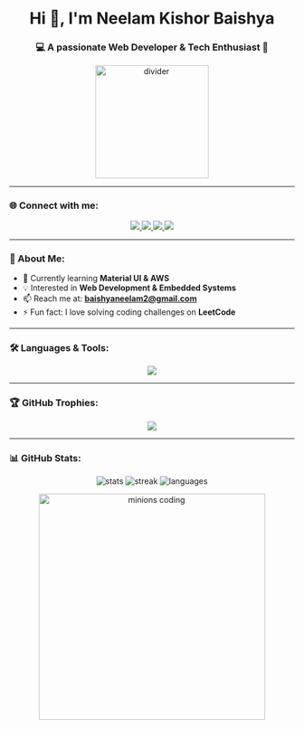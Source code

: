 <h1 align="center">Hi 👋, I'm Neelam Kishor Baishya</h1>
<h3 align="center">💻 A passionate Web Developer & Tech Enthusiast  🚀</h3>


<p align="center">
  <img src="https://media.giphy.com/media/26AHONQ79FdWZhAI0/giphy.gif" width="200" alt="divider"/>
</p>


---

### 🌐 Connect with me:
<p align="center">
  <a href="https://www.linkedin.com/in/neelam-kishor-baishya-440958298/" target="blank">
    <img src="https://img.shields.io/badge/LinkedIn-0077B5?style=for-the-badge&logo=linkedin&logoColor=white"/>
  </a>
  <a href="https://leetcode.com/u/neelam_35/" target="blank">
    <img src="https://img.shields.io/badge/LeetCode-FFA116?style=for-the-badge&logo=leetcode&logoColor=black"/>
  </a>
  <a href="https://discord.gg/neelam3169" target="blank">
    <img src="https://img.shields.io/badge/Discord-5865F2?style=for-the-badge&logo=discord&logoColor=white"/>
  </a>
  <a href="mailto:baishyaneelam2@gmail.com">
    <img src="https://img.shields.io/badge/Gmail-D14836?style=for-the-badge&logo=gmail&logoColor=white"/>
  </a>
</p>

---

### 🚀 About Me:
- 🌱 Currently learning **Material UI & AWS**  
- 💡 Interested in **Web Development & Embedded Systems**  
- 📫 Reach me at: **baishyaneelam2@gmail.com**  
- ⚡ Fun fact: I love solving coding challenges on **LeetCode**  

---

### 🛠️ Languages & Tools:
<p align="center">
  <img src="https://skillicons.dev/icons?i=html,css,js,react,redux,nodejs,mongodb,mysql,python,cpp,git,github,aws,postman,opencv,arduino,matlab" />
</p>

---

### 🏆 GitHub Trophies:
<p align="center">
  <img src="https://github-profile-trophy.vercel.app/?username=neelamkishor&theme=radical&no-frame=true&no-bg=true&margin-w=15&margin-h=15"/>
</p>

---

### 📊 GitHub Stats:
<p align="center">
  <img src="https://github-readme-stats.vercel.app/api?username=neelamkishor&show_icons=true&theme=tokyonight" alt="stats" />
  <img src="https://github-readme-streak-stats.herokuapp.com/?user=neelamkishor&theme=tokyonight" alt="streak" />
  <img src="https://github-readme-stats.vercel.app/api/top-langs/?username=neelamkishor&layout=compact&theme=tokyonight" alt="languages" />
</p>


<p align="center">
  <img src="https://media.giphy.com/media/l0MYt5jPR6QX5pnqM/giphy.gif" width="400" alt="minions coding"/>
</p>

